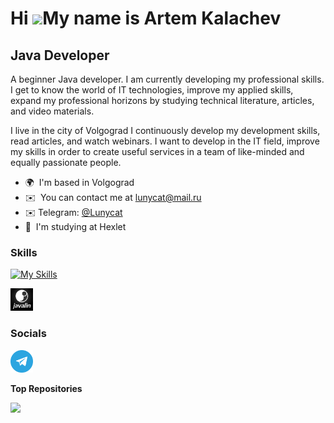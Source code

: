 Hi ![](https://user-images.githubusercontent.com/18350557/176309783-0785949b-9127-417c-8b55-ab5a4333674e.gif)My name is Artem Kalachev
======================================================================================================================================

Java Developer
--------------

A beginner Java developer. I am currently developing my professional skills. I get to know the world of IT technologies, improve my applied skills, expand my professional horizons by studying technical literature, articles, and video materials.

I live in the city of Volgograd I continuously develop my development skills, read articles, and watch webinars. I want to develop in the IT field, improve my skills in order to create useful services in a team of like-minded and equally passionate people.


* 🌍  I'm based in Volgograd
* ✉️  You can contact me at [lunycat@mail.ru](mailto:lunycat@mail.ru)
* ✉️  Telegram: [@Lunycat](https://tlgg.ru/Lunycat)
* 🧠  I'm studying at Hexlet

### Skills

[![My Skills](https://skillicons.dev/icons?i=java,git,postgres,ubuntu&theme=light)](https://skillicons.dev)
<p align="left">
<a href="https://javalin.io" target="_blank" rel="noreferrer"><img src="https://github.com/Lunycat/Lunycat/blob/main/images/Javalin.png" width="36" height="36" alt="Javalin" /></a>
</p>


### Socials

<p align="left">
<a href="https://tlgg.ru/Lunycat" target="_blank" rel="noreferrer"><img src="https://github.com/Lunycat/Lunycat/blob/main/images/Telegram.png" width="36" height="36" alt="Telegram" /></a>
</p>

<b>Top Repositories</b>

<div width="100%" align="center"><a href="https://github.com/Lunycat/Validator-library" align="left"><img align="left" width="45%" src="https://github-readme-stats.vercel.app/api/pin/?username=Lunycat&repo=java-Validator-library&title_color=0891b2&text_color=ffffff&icon_color=0891b2&bg_color=1c1917&hide_border=true&locale=en" /></a></div><br /><br /><br /><br /><br /><br /><br />
